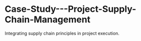 # Case-Study---Project-Supply-Chain-Management
Integrating supply chain principles in project execution. 
